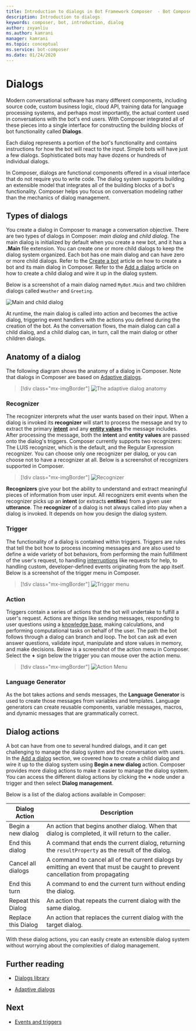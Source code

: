 ```yaml
---
title: Introduction to dialogs in Bot Framework Composer  - Bot Composer
description: Introduction to dialogs
keywords: composer, bot, introduction, dialog
author: zxyanliu
ms.author: kamrani
manager: kamrani
ms.topic: conceptual
ms.service: bot-composer
ms.date: 01/24/2020
---
```


# Dialogs

Modern conversational software has many different components, including source code, custom business logic, cloud API, training data for language processing systems, and perhaps most importantly, the actual content used in conversations with the bot's end users. With Composer integrated all of these pieces into a single interface for constructing the building blocks of bot functionality called **Dialogs**. 

Each dialog represents a portion of the bot's functionality and contains instructions for how the bot will react to the input. Simple bots will have just a few dialogs. Sophisticated bots may have dozens or hundreds of individual dialogs.

In Composer, dialogs are functional components offered in a visual interface that do not require you to write code. The dialog system supports building an extensible model that integrates all of the building blocks of a bot's functionality. Composer helps you focus on conversation modeling rather than the mechanics of dialog management.

## Types of dialogs

You create a dialog in Composer to manage a conversation objective. There are two types of dialogs in Composer: _main dialog_ and _child dialog_. The main dialog is initialized by default when you create a new bot, and it has a **.Main** file extension. You can create one or more child dialogs to keep the dialog system organized. Each bot has one main dialog and can have zero or more child dialogs. Refer to the [Create a bot](./tutorial/bot-tutorial-introduction.md) article on how to create a bot and its main dialog in Composer. Refer to the [Add a dialog](./tutorial/bot-tutorial-add-dialog.md) article on how to create a child dialog and wire it up in the dialog system.

Below is a screenshot of a main dialog named `MyBot.Main` and two children dialogs called `Weather` and `Greeting`.

![Main and child dialog](./media/dialog/main-and-child-dialog.png)

At runtime, the main dialog is called into action and becomes the active dialog, triggering event handlers with the actions you defined during the creation of the bot. As the conversation flows, the main dialog can call a child dialog, and a child dialog can, in turn, call the main dialog or other children dialogs.

## Anatomy of a dialog

The following diagram shows the anatomy of a dialog in Composer. Note that dialogs in Composer are based on [Adaptive dialogs](https://github.com/Microsoft/BotBuilder-Samples/tree/master/experimental/adaptive-dialog#readme).

> [!div class="mx-imgBorder"]
> ![The adaptive dialog anatomy](./media/dialog/adaptive-dialog-anatomy.png)


### Recognizer

The recognizer interprets what the user wants based on their input. When a dialog is invoked its **recognizer** will start to process the message and try to extract the primary [**intent**](concept-language-understanding.md#intents) and any [**entity values**](concept-language-understanding.md#entities) the message includes. After processing the message, both the **intent** and **entity values** are passed onto the dialog's triggers. Composer currently supports two recognizers: The LUIS recognizer, which is the default, and the Regular Expression recognizer. You can choose only one recognizer per dialog, or you can choose not to have a recognizer at all. Below is a screenshot of recognizers supported in Composer.

> [!div class="mx-imgBorder"]
> ![Recognizer](./media/dialog/recognizer.png)

**Recognizers** give your bot the ability to understand and extract meaningful pieces of information from user input. All recognizers emit events when the recognizer picks up an **intent** (or extracts **entities**) from a given user **utterance**. The **recognizer** of a dialog is not always called into play when a dialog is invoked. It depends on how you design the dialog system.

### Trigger

The functionality of a dialog is contained within triggers. Triggers are rules that tell the bot how to process incoming messages and are also used to define a wide variety of bot behaviors, from performing the main fulfillment of the user's request, to handling [interruptions](https://aka.ms/botservice-howto-handle-user-interruptions?view=azure-bot-service-4.0&tabs=csharp) like requests for help, to handling custom, developer-defined events originating from the app itself. Below is a screenshot of the trigger menu in Composer.

> [!div class="mx-imgBorder"]
> ![Trigger menu](./media/dialog/trigger-menu.png)

### Action

Triggers contain a series of actions that the bot will undertake to fulfill a user's request. Actions are things like sending messages, responding to user questions using a [knowledge base](./how-to-add-qna-to-bot.md), making calculations, and performing computational tasks on behalf of the user. The path the bot follows through a dialog can branch and loop. The bot can ask ad even answer questions, validate input, manipulate and store values in memory, and make decisions. Below is a screenshot of the action menu in Composer. Select the **+** sign below the trigger you can mouse over the action menu.

> [!div class="mx-imgBorder"]
> ![Action Menu](./media/dialog/action-menu.gif)

### Language Generator

As the bot takes actions and sends messages, the **Language Generator** is used to create those messages from variables and templates. Language generators can create reusable components, variable messages, macros, and dynamic messages that are grammatically correct.


## Dialog actions

A bot can have from one to several hundred dialogs, and it can get challenging to manage the dialog system and the conversation with users. In the [Add a dialog](./tutorial/bot-tutorial-add-dialog.md) section, we covered how to create a child dialog and wire it up to the dialog system using **Begin a new dialog** action. Composer provides more dialog actions to make it easier to manage the dialog system. You can access the different dialog actions by clicking the **+** node under a trigger and then select **Dialog management**.

Below is a list of the dialog actions available in Composer:

| Dialog Action       | Description                                                                                                                      |
| ------------------- | -------------------------------------------------------------------------------------------------------------------------------- |
| Begin a new dialog  | An action that begins another dialog. When that dialog is completed, it will return to the caller.                               |
| End this dialog     | A command that ends the current dialog, returning the `resultProperty` as the result of the dialog.                              |
| Cancel all dialogs  | A command to cancel all of the current dialogs by emitting an event that must be caught to prevent cancellation from propagating |
| End this turn       | A command to end the current turn without ending the dialog.                                                                     |
| Repeat this Dialog  | An action that repeats the current dialog with the same dialog.                                                                  |
| Replace this Dialog | An action that replaces the current dialog with the target dialog.                                                               |

With these dialog actions, you can easily create an extensible dialog system without worrying about the complexities of dialog management.

## Further reading

- [Dialogs library](https://aka.ms/bot-builder-concept-dialog?view=azure-bot-service-4.0)

- [Adaptive dialogs](https://github.com/Microsoft/BotBuilder-Samples/tree/master/experimental/adaptive-dialog#readme)

## Next

- [Events and triggers](./concept-events-and-triggers.md)
